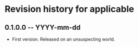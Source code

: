 # Revision history for applicable

## 0.1.0.0 -- YYYY-mm-dd

* First version. Released on an unsuspecting world.

